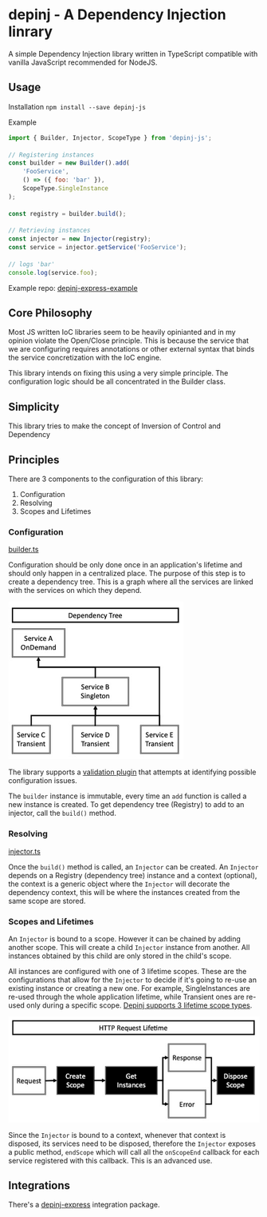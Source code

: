 # depinj - A Dependency Injection linrary
A simple Dependency Injection library written in TypeScript compatible with vanilla JavaScript recommended for NodeJS.

## Usage

Installation
`npm install --save depinj-js`

Example
```js
import { Builder, Injector, ScopeType } from 'depinj-js';

// Registering instances
const builder = new Builder().add(
    'FooService',
    () => ({ foo: 'bar' }),
    ScopeType.SingleInstance
);

const registry = builder.build();

// Retrieving instances
const injector = new Injector(registry);
const service = injector.getService('FooService');

// logs 'bar'
console.log(service.foo);
```

Example repo:
[depinj-express-example](https://github.com/sj-freitas/depinj-express-example#readme)

## Core Philosophy

Most JS written IoC libraries seem to be heavily opinianted and in my opinion violate the Open/Close principle. This is because the service that we are configuring requires annotations or other external syntax that binds the service concretization with the IoC engine.

This library intends on fixing this using a very simple principle. The configuration logic should be all concentrated in the Builder class.

## Simplicity

This library tries to make the concept of Inversion of Control and Dependency 

## Principles

There are 3 components to the configuration of this library:

1. Configuration
2. Resolving
3. Scopes and Lifetimes

### Configuration
[builder.ts](./src/builder.ts)

Configuration should be only done once in an application's lifetime and should only happen in a centralized place. The purpose of this step is to create a dependency tree. This is a graph where all the services are linked with the services on which they depend.

![Dependency Tree schema with several scopes and tiers of services](https://github.com/sj-freitas/depinj/raw/1.5.4/resources/dependency-tree.jpg)

The library supports a [validation plugin](./src/validate-registry.ts) that attempts at identifying possible configuration issues.

The `builder` instance is immutable, every time an `add` function is called a new instance is created. To get dependency tree (Registry) to add to an injector, call the `build()` method.

### Resolving
[injector.ts](./src/injector.ts)

Once the `build()` method is called, an `Injector` can be created. An `Injector` depends on a Registry (dependency tree) instance and a context (optional), the context is a generic object where the `Injector` will decorate the dependency context, this will be where the instances created from the same scope are stored.

### Scopes and Lifetimes
An `Injector` is bound to a scope. However it can be chained by adding another scope. This will create a child `Injector` instance from another. All instances obtained by this child are only stored in the child's scope.

All instances are configured with one of 3 lifetime scopes. These are the configurations that allow for the `Injector` to decide if it's going to re-use an existing instance or creating a new one. For example, SingleInstances are re-used through the whole application lifetime, while Transient ones are re-used only during a specific scope. [Depinj supports 3 lifetime scope types](./src/scope-type.ts).

![Representation of a lifetime scope during an HTTP request and how the Injector should be used](https://github.com/sj-freitas/depinj/raw/1.5.4/resources/lifetime-scope.jpg)

Since the `Injector` is bound to a context, whenever that context is disposed, its services need to be disposed, therefore the `Injector` exposes a public method, `endScope` which will call all the `onScopeEnd` callback for each service registered with this callback. This is an advanced use.

## Integrations
There's a [depinj-express](https://github.com/sj-freitas/depinj-express#readme) integration package.

